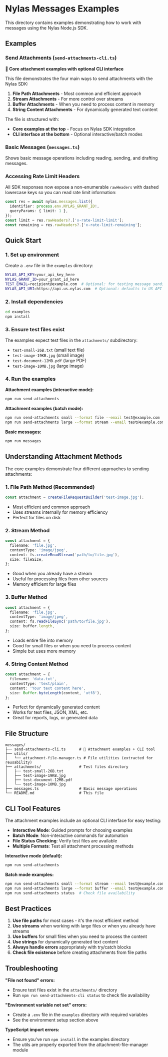 # Nylas Messages Examples

This directory contains examples demonstrating how to work with messages using the Nylas Node.js SDK.

## Examples

### Send Attachments (`send-attachments-cli.ts`)

**🎯 Core attachment examples with optional CLI interface**

This file demonstrates the four main ways to send attachments with the Nylas SDK:

1. **File Path Attachments** - Most common and efficient approach
2. **Stream Attachments** - For more control over streams
3. **Buffer Attachments** - When you need to process content in memory
4. **String Content Attachments** - For dynamically generated text content

The file is structured with:

- **Core examples at the top** - Focus on Nylas SDK integration
- **CLI interface at the bottom** - Optional interactive/batch modes

### Basic Messages (`messages.ts`)

Shows basic message operations including reading, sending, and drafting messages.

### Accessing Rate Limit Headers

All SDK responses now expose a non-enumerable `rawHeaders` with dashed lowercase keys so you can read rate limit information:

```ts
const res = await nylas.messages.list({
  identifier: process.env.NYLAS_GRANT_ID!,
  queryParams: { limit: 1 },
});
const limit = res.rawHeaders?.['x-rate-limit-limit'];
const remaining = res.rawHeaders?.['x-rate-limit-remaining'];
```

## Quick Start

### 1. Set up environment

Create a `.env` file in the `examples` directory:

```bash
NYLAS_API_KEY=your_api_key_here
NYLAS_GRANT_ID=your_grant_id_here
TEST_EMAIL=recipient@example.com  # Optional: for testing message sending
NYLAS_API_URI=https://api.us.nylas.com  # Optional: defaults to US API
```

### 2. Install dependencies

```bash
cd examples
npm install
```

### 3. Ensure test files exist

The examples expect test files in the `attachments/` subdirectory:

- `test-small-26B.txt` (small text file)
- `test-image-19KB.jpg` (small image)
- `test-document-12MB.pdf` (large PDF)
- `test-image-10MB.jpg` (large image)

### 4. Run the examples

**Attachment examples (interactive mode):**

```bash
npm run send-attachments
```

**Attachment examples (batch mode):**

```bash
npm run send-attachments small --format file --email test@example.com
npm run send-attachments large --format stream --email test@example.com
```

**Basic messages:**

```bash
npm run messages
```

## Understanding Attachment Methods

The core examples demonstrate four different approaches to sending attachments:

### 1. File Path Method (Recommended)

```typescript
const attachment = createFileRequestBuilder('test-image.jpg');
```

- Most efficient and common approach
- Uses streams internally for memory efficiency
- Perfect for files on disk

### 2. Stream Method

```typescript
const attachment = {
  filename: 'file.jpg',
  contentType: 'image/jpeg',
  content: fs.createReadStream('path/to/file.jpg'),
  size: fileSize,
};
```

- Good when you already have a stream
- Useful for processing files from other sources
- Memory efficient for large files

### 3. Buffer Method

```typescript
const attachment = {
  filename: 'file.jpg',
  contentType: 'image/jpeg',
  content: fs.readFileSync('path/to/file.jpg'),
  size: buffer.length,
};
```

- Loads entire file into memory
- Good for small files or when you need to process content
- Simple but uses more memory

### 4. String Content Method

```typescript
const attachment = {
  filename: 'data.txt',
  contentType: 'text/plain',
  content: 'Your text content here',
  size: Buffer.byteLength(content, 'utf8'),
};
```

- Perfect for dynamically generated content
- Works for text files, JSON, XML, etc.
- Great for reports, logs, or generated data

## File Structure

```
messages/
├── send-attachments-cli.ts      # 🎯 Attachment examples + CLI tool
├── utils/
│   └── attachment-file-manager.ts # File utilities (extracted for reusability)
├── attachments/                 # Test files directory
│   ├── test-small-26B.txt
│   ├── test-image-19KB.jpg
│   ├── test-document-12MB.pdf
│   └── test-image-10MB.jpg
├── messages.ts                  # Basic message operations
└── README.md                    # This file
```

## CLI Tool Features

The attachment examples include an optional CLI interface for easy testing:

- **Interactive Mode**: Guided prompts for choosing examples
- **Batch Mode**: Non-interactive commands for automation
- **File Status Checking**: Verify test files are available
- **Multiple Formats**: Test all attachment processing methods

**Interactive mode (default):**

```bash
npm run send-attachments
```

**Batch mode examples:**

```bash
npm run send-attachments small --format stream --email test@example.com
npm run send-attachments large --format buffer --email test@example.com
npm run send-attachments status  # Check file availability
```

## Best Practices

1. **Use file paths** for most cases - it's the most efficient method
2. **Use streams** when working with large files or when you already have streams
3. **Use buffers** for small files when you need to process the content
4. **Use strings** for dynamically generated text content
5. **Always handle errors** appropriately with try/catch blocks
6. **Check file existence** before creating attachments from file paths

## Troubleshooting

**"File not found" errors:**

- Ensure test files exist in the `attachments/` directory
- Run `npm run send-attachments-cli status` to check file availability

**"Environment variable not set" errors:**

- Create a `.env` file in the `examples` directory with required variables
- See the environment setup section above

**TypeScript import errors:**

- Ensure you've run `npm install` in the examples directory
- The utils are properly exported from the attachment-file-manager module
